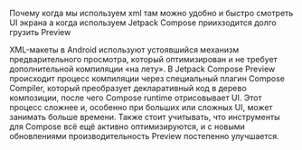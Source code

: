 Почему когда мы используем xml там можно удобно и быстро смотреть UI экрана а когда используем Jetpack Compose приихзодится долго грузить Preview

XML-макеты в Android используют устоявшийся механизм предварительного просмотра, который оптимизирован и не требует дополнительной компиляции «на лету». В Jetpack Compose Preview происходит процесс компиляции через специальный плагин Compose Compiler, который преобразует декларативный код в дерево композиции, после чего Compose runtime отрисовывает UI. Этот процесс сложнее и, особенно при больших или сложных UI, может занимать больше времени. Также стоит учитывать, что инструменты для Compose всё ещё активно оптимизируются, и с новыми обновлениями производительность Preview постепенно улучшается.